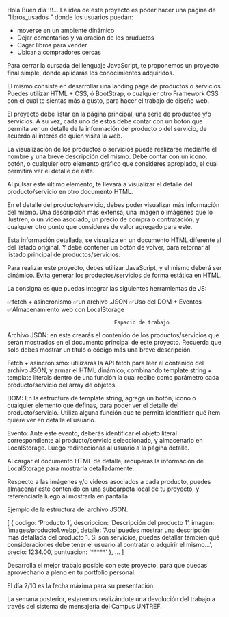 Hola Buen día !!!....La idea de este proyecto es poder hacer una página de "libros_usados " donde los usuarios puedan:

* moverse en un ambiente dinámico
* Dejar comentarios y valoración de los pruductos
* Cagar libros para vender
* Ubicar a compradores cercas














Para cerrar la cursada del lenguaje JavaScript, te proponemos un proyecto final simple, donde aplicarás los conocimientos adquiridos.

El mismo consiste en desarrollar una landing page de productos o servicios. Puedes utilizar HTML + CSS, ó BootStrap, o cualquier otro Framework CSS con el cual te sientas más a gusto, para hacer el trabajo de diseño web.

El proyecto debe listar en la página principal, una serie de productos y/o servicios. A su vez, cada uno de estos debe contar con un botón que permita ver un detalle de la información del producto o del servicio, de acuerdo al interés de quien visita la web.

La visualización de los productos o servicios puede realizarse mediante el nombre y una breve descripción del mismo. Debe contar con un ícono, botón, o cualquier otro elemento gráfico que consideres apropiado, el cual permitirá ver el detalle de éste.

Al pulsar este último elemento, te llevará a visualizar el detalle del producto/servicio en otro documento HTML.

En el detalle del producto/servicio, debes poder visualizar más información del mismo. Una descripción más extensa, una imagen o imágenes que lo ilustren, o un video asociado, un precio de compra o contratación, y cualquier otro punto que consideres de valor agregado para este.

Esta información detallada, se visualiza en un documento HTML diferente al del listado original. Y debe contener un botón de volver, para retornar al listado principal de productos/servicios.

Para realizar este proyecto, debes utilizar JavaScript, y el mismo deberá ser dinámico. Evita generar los productos/servicios de forma estática en HTML.

La consigna es que puedas integrar las siguientes herramientas de JS:

✅fetch + asincronismo
✅un archivo .JSON
✅Uso del DOM + Eventos
✅Almacenamiento web con LocalStorage

                                       Espacio de trabajo

Archivo JSON: en este crearás el contenido de los productos/servicios que serán mostrados en el documento principal de este proyecto. Recuerda que solo debes mostrar un título o código más una breve descripción.

Fetch + asincronismo: utilizarás la API fetch para leer el contenido del archivo JSON, y armar el HTML dinámico, combinando template string + template literals dentro de una función la cual recibe como parámetro cada producto/servicio del array de objetos.

DOM: En la estructura de template string, agrega un botón, icono o cualquier elemento que definas, para poder ver el detalle del producto/servicio. Utiliza alguna función que te permita identificar qué ítem quiere ver en detalle el usuario.

Evento: Ante este evento, deberás identificar el objeto literal correspondiente al producto/servicio seleccionado, y almacenarlo en LocalStorage. Luego redireccionas al usuario a la página detalle.


Al cargar el documento HTML de detalle, recuperas la información de LocalStorage para mostrarla detalladamente.

Respecto a las imágenes y/o videos asociados a cada producto, puedes almacenar este contenido en una subcarpeta local de tu proyecto, y referenciarla luego al mostrarla en pantalla.



Ejemplo de la estructura del archivo JSON.

[
{
codigo: ‘Producto 1’,
descripcion: ‘Descripción del producto 1’,
imagen: ‘images/producto1.webp’,
detalle: ‘Aquí puedes mostrar una descripción más detallada del producto 1. Si son servicios, puedes detallar también qué consideraciones debe tener el usuario al contratar o adquirir el mismo…’,
precio: 1234.00,
puntuacion: ‘*****’
},
...
]

Desarrolla el mejor trabajo posible con este proyecto, para que puedas aprovecharlo a 
pleno en tu portfolio personal.

El día 2/10 es la fecha máxima para su presentación. 

La semana posterior, estaremos realizándote una devolución del trabajo a través del sistema de mensajería del Campus UNTREF.